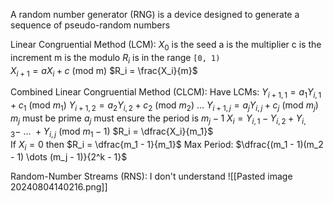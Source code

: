 A random number generator (RNG) is a device designed to generate a sequence of pseudo-random numbers

Linear Congruential Method (LCM):
	$X_0$ is the seed
	a is the multiplier
	c is the increment
	m is the modulo
	$R_i$ is in the range `[0, 1)`	
	$X_{i+1} = aX_i + c$ (mod m)
	$R_i = \frac{X_i}{m}$

Combined Linear Congruential Method (CLCM):
	Have LCMs:
		$Y_{i+1, 1} = a_1 Y_{i, 1} + c_1$ (mod $m_1$)
		$Y_{i+1, 2} = a_2 Y_{i, 2} + c_2$ (mod $m_2$)
		$...$
		$Y_{i+1, j} = a_j Y_{i, j} + c_j$ (mod $m_j$)
	$m_j$ must be prime
	$a_j$ must ensure the period is $m_j - 1$
	$X_i = Y_{i, 1} - Y_{i, 2} + Y_{i, 3} - \ ... \ + Y_{i, j}$ (mod $m_1 - 1$)
	$R_i = \dfrac{X_i}{m_1}$		
		If $X_i = 0$ then $R_i = \dfrac{m_1 - 1}{m_1}$
	Max Period:
		$\dfrac{(m_1 - 1)(m_2 - 1) \dots (m_j - 1)}{2^k - 1}$

Random-Number Streams (RNS):
	I don't understand
	![[Pasted image 20240804140216.png]]